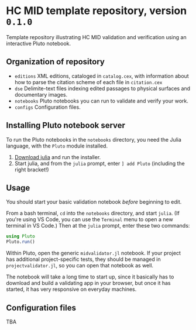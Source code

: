 # HC MID template repository, version `0.1.0`


Template repository illustrating HC MID validation and verification using an interactive Pluto notebook.


## Organization of repository

- `editions` XML editions, cataloged in `catalog.cex`, with information about how to parse the citation scheme of each file in `citation.cex`
- `dse` Delimite-text files indexing edited passages to physical surfaces and documentary images.
- `notebooks` Pluto notebooks you can run to validate and verify your work.
- `configs` Configuration files.

## Installing Pluto notebook server

To run the Pluto notebooks in the `notebooks` directory, you need the Julia language, with the `Pluto` module installed. 

1. [Download julia](https://julialang.org/downloads/) and run the installer.
2. Start julia, and from the `julia` prompt, enter `] add Pluto` (including the right bracket!)


## Usage

You should start your basic validation notebook *before* beginning to edit.  

From a bash terminal, `cd` into the `notebooks` directory, and start `julia`. (If you're using VS Code, you can use the `Terminal` menu to open a new terminal in VS Code.) Then at the `julia` prompt, enter these two commands:

```julia
using Pluto
Pluto.run()
```

Within Pluto, open the generic `midvalidator.jl` notebook.  If your project has additional project-specific tests, they should be managed in `projectvalidator.jl`, so you can open that notebook as well.

The notebook will take a long time to start up, since it basically has to download and build a validating app in your browser, but once it has started, it has very responsive on everyday machines.

## Configuration files

TBA
